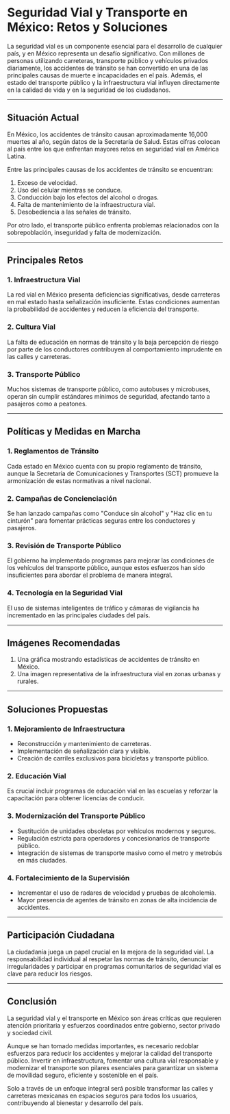 # Seguridad Vial y Transporte en México: Retos y Soluciones

La seguridad vial es un componente esencial para el desarrollo de cualquier país, y en México representa un desafío significativo. Con millones de personas utilizando carreteras, transporte público y vehículos privados diariamente, los accidentes de tránsito se han convertido en una de las principales causas de muerte e incapacidades en el país. Además, el estado del transporte público y la infraestructura vial influyen directamente en la calidad de vida y en la seguridad de los ciudadanos.

---

## Situación Actual

En México, los accidentes de tránsito causan aproximadamente 16,000 muertes al año, según datos de la Secretaría de Salud. Estas cifras colocan al país entre los que enfrentan mayores retos en seguridad vial en América Latina.

Entre las principales causas de los accidentes de tránsito se encuentran:

1. Exceso de velocidad.
2. Uso del celular mientras se conduce.
3. Conducción bajo los efectos del alcohol o drogas.
4. Falta de mantenimiento de la infraestructura vial.
5. Desobediencia a las señales de tránsito.

Por otro lado, el transporte público enfrenta problemas relacionados con la sobrepoblación, inseguridad y falta de modernización.

---

## Principales Retos

### 1. **Infraestructura Vial**

La red vial en México presenta deficiencias significativas, desde carreteras en mal estado hasta señalización insuficiente. Estas condiciones aumentan la probabilidad de accidentes y reducen la eficiencia del transporte.

### 2. **Cultura Vial**

La falta de educación en normas de tránsito y la baja percepción de riesgo por parte de los conductores contribuyen al comportamiento imprudente en las calles y carreteras.

### 3. **Transporte Público**

Muchos sistemas de transporte público, como autobuses y microbuses, operan sin cumplir estándares mínimos de seguridad, afectando tanto a pasajeros como a peatones.

---

## Políticas y Medidas en Marcha

### 1. **Reglamentos de Tránsito**

Cada estado en México cuenta con su propio reglamento de tránsito, aunque la Secretaría de Comunicaciones y Transportes (SCT) promueve la armonización de estas normativas a nivel nacional.

### 2. **Campañas de Concienciación**

Se han lanzado campañas como "Conduce sin alcohol" y "Haz clic en tu cinturón" para fomentar prácticas seguras entre los conductores y pasajeros.

### 3. **Revisión de Transporte Público**

El gobierno ha implementado programas para mejorar las condiciones de los vehículos del transporte público, aunque estos esfuerzos han sido insuficientes para abordar el problema de manera integral.

### 4. **Tecnología en la Seguridad Vial**

El uso de sistemas inteligentes de tráfico y cámaras de vigilancia ha incrementado en las principales ciudades del país.

---

## Imágenes Recomendadas

1. Una gráfica mostrando estadísticas de accidentes de tránsito en México.
2. Una imagen representativa de la infraestructura vial en zonas urbanas y rurales.

---

## Soluciones Propuestas

### 1. **Mejoramiento de Infraestructura**

- Reconstrucción y mantenimiento de carreteras.
- Implementación de señalización clara y visible.
- Creación de carriles exclusivos para bicicletas y transporte público.

### 2. **Educación Vial**

Es crucial incluir programas de educación vial en las escuelas y reforzar la capacitación para obtener licencias de conducir.

### 3. **Modernización del Transporte Público**

- Sustitución de unidades obsoletas por vehículos modernos y seguros.
- Regulación estricta para operadores y concesionarios de transporte público.
- Integración de sistemas de transporte masivo como el metro y metrobús en más ciudades.

### 4. **Fortalecimiento de la Supervisión**

- Incrementar el uso de radares de velocidad y pruebas de alcoholemia.
- Mayor presencia de agentes de tránsito en zonas de alta incidencia de accidentes.

---

## Participación Ciudadana

La ciudadanía juega un papel crucial en la mejora de la seguridad vial. La responsabilidad individual al respetar las normas de tránsito, denunciar irregularidades y participar en programas comunitarios de seguridad vial es clave para reducir los riesgos.

---

## Conclusión

La seguridad vial y el transporte en México son áreas críticas que requieren atención prioritaria y esfuerzos coordinados entre gobierno, sector privado y sociedad civil.

Aunque se han tomado medidas importantes, es necesario redoblar esfuerzos para reducir los accidentes y mejorar la calidad del transporte público. Invertir en infraestructura, fomentar una cultura vial responsable y modernizar el transporte son pilares esenciales para garantizar un sistema de movilidad seguro, eficiente y sostenible en el país.

Solo a través de un enfoque integral será posible transformar las calles y carreteras mexicanas en espacios seguros para todos los usuarios, contribuyendo al bienestar y desarrollo del país.
